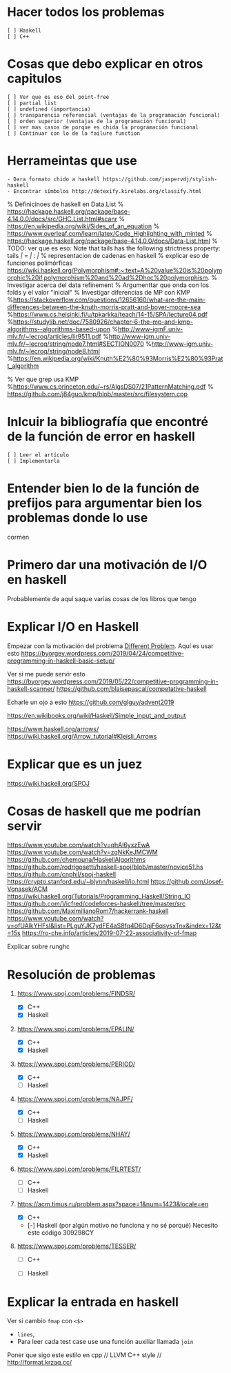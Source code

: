 # Hacer todos los problemas
    [ ] Haskell
    [ ] C++

# Cosas que debo explicar en otros capitulos

    [ ] Ver que es eso del point-free
    [ ] partial list
    [ ] undefined (importancia)
    [ ] transparencia referencial (ventajas de la programación funcional)
    [ ] orden superior (ventajas de la programación funcional)
    [ ] ver mas casos de porque es chida la programación funcional
    [ ] Continuar con lo de la failure function

# Herrameintas que use

    - Dara formato chido a haskell https://github.com/jaspervdj/stylish-haskell
    - Encontrar símbolos http://detexify.kirelabs.org/classify.html


% Definicinoes de haskell en Data.List
% https://hackage.haskell.org/package/base-4.14.0.0/docs/src/GHC.List.html#scanr
% https://en.wikipedia.org/wiki/Sides_of_an_equation
% https://www.overleaf.com/learn/latex/Code_Highlighting_with_minted
% https://hackage.haskell.org/package/base-4.14.0.0/docs/Data-List.html
% TODO: ver que es eso: Note that tails has the following strictness property: tails _|_ = _|_ : _|_
% representacion de cadenas en haskell
% explicar eso de funciones polimórficas https://wiki.haskell.org/Polymorphism#:~:text=A%20value%20is%20polymorphic%20if,polymorphism%20and%20ad%2Dhoc%20polymorphism.
% Investigar acerca del data refinement
% Argumenttar que onda con los folds y el valor "inicial"
% Investigar diferencias de MP con KMP
%https://stackoverflow.com/questions/12656160/what-are-the-main-differences-between-the-knuth-morris-pratt-and-boyer-moore-sea
%https://www.cs.helsinki.fi/u/tpkarkka/teach/14-15/SPA/lecture04.pdf
%https://studylib.net/doc/7580926/chapter-6-the-mp-and-kmp-algorithms--algorithms-based-upon
%http://www-igmF.univ-mlv.fr/~lecroq/articles/lir9511.pdf
%http://www-igm.univ-mlv.fr/~lecroq/string/node7.html#SECTION0070
%http://www-igm.univ-mlv.fr/~lecroq/string/node8.html
%https://en.wikipedia.org/wiki/Knuth%E2%80%93Morris%E2%80%93Pratt_algorithm




% Ver que grep usa KMP
%https://www.cs.princeton.edu/~rs/AlgsDS07/21PatternMatching.pdf
% https://github.com/j84guo/kmp/blob/master/src/filesystem.cpp

# Inlcuir la bibliografía que encontré de la función de error en haskell

    [ ] Leer el artículo
    [ ] Implementarla


# Entender bien lo de la función de prefijos para argumentar bien los problemas donde lo use
cormen

# Primero dar una motivación de I/O en haskell
Probablemente de aquí saque varias cosas de los libros que tengo

# Explicar I/O en Haskell

Empezar con la motivación del problema [Different Problem](https://open.kattis.com/problems/different).
Aquí es usar esto https://byorgey.wordpress.com/2019/04/24/competitive-programming-in-haskell-basic-setup/

Ver si me puede servir esto https://byorgey.wordpress.com/2019/05/22/competitive-programming-in-haskell-scanner/
https://github.com/blaisepascal/competative-haskell

Echarle un ojo a esto
https://github.com/glguy/advent2019

https://en.wikibooks.org/wiki/Haskell/Simple_input_and_output

https://www.haskell.org/arrows/
https://wiki.haskell.org/Arrow_tutorial#Kleisli_Arrows

# Explicar que es un juez
https://wiki.haskell.org/SPOJ

# Cosas de haskell que me podrían servir
https://www.youtube.com/watch?v=qhAl6yxzEwA
https://www.youtube.com/watch?v=zqNkKeJMCWM
https://github.com/chemouna/HaskellAlgorithms
https://github.com/rodrigosetti/haskell-spoj/blob/master/novice51.hs
https://github.com/cnphil/spoj-haskell
https://crypto.stanford.edu/~blynn/haskell/io.html
https://github.com/Josef-Vonasek/ACM
https://wiki.haskell.org/Tutorials/Programming_Haskell/String_IO
https://github.com/Vicfred/codeforces-haskell/tree/master/src
https://github.com/MaximilianoRom7/hackerrank-haskell
https://www.youtube.com/watch?v=ofUAlkYHFsI&list=PLguYJK7ydFE4aS8fq4D6DqjF6qsysxTnx&index=12&t=15s
https://ro-che.info/articles/2019-07-22-associativity-of-fmap


Explicar sobre runghc

# Resolución de problemas

1.  https://www.spoj.com/problems/FINDSR/
    - [x] C++
    - [x] Haskell

2.  https://www.spoj.com/problems/EPALIN/
    - [x] C++
    - [x] Haskell

3.  https://www.spoj.com/problems/PERIOD/
    - [x] C++
    - [ ] Haskell

4.  https://www.spoj.com/problems/NAJPF/
    - [x] C++
    - [ ] Haskell

5.  https://www.spoj.com/problems/NHAY/
    - [x] C++
    - [x] Haskell

6.  https://www.spoj.com/problems/FILRTEST/
    - [ ] C++
    - [ ] Haskell

7.  https://acm.timus.ru/problem.aspx?space=1&num=1423&locale=en
    - [x] C++
    - [-] Haskell (por algún motivo no funciona y no sé porqué)
    Necesito este código 309298CY

8. https://www.spoj.com/problems/TESSER/
    - [ ] C++
    - [ ] Haskell


# Explicar la entrada en haskell

Ver si cambio `fmap` con `<$>`

- `lines`,
- Para leer cada test case use una función auxiliar llamada `join`


Poner que sigo este estilo en cpp
// LLVM C++ style
// http://format.krzaq.cc/